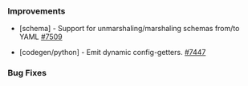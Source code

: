 
### Improvements

- [schema] - Support for unmarshaling/marshaling schemas from/to YAML
  [#7509](https://github.com/pulumi/pulumi/pull/7509)
  
- [codegen/python] - Emit dynamic config-getters.
  [#7447](https://github.com/pulumi/pulumi/pull/7447)

### Bug Fixes

